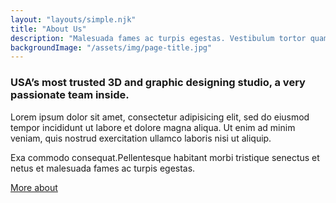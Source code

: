```yaml
---
layout: "layouts/simple.njk"
title: "About Us"
description: "Malesuada fames ac turpis egestas. Vestibulum tortor quam, feugiat vitae."
backgroundImage: "/assets/img/page-title.jpg"
---
```


### USA’s most trusted 3D and graphic designing studio, a very passionate team inside.

Lorem ipsum dolor sit amet, consectetur adipisicing elit, sed do eiusmod tempor
incididunt ut labore et dolore magna aliqua. Ut enim ad minim veniam, quis nostrud
exercitation ullamco laboris nisi ut aliquip.
  
Exa commodo consequat.Pellentesque habitant morbi tristique senectus et netus et
malesuada fames ac turpis egestas.

<a href="#" class="button">More about</a>